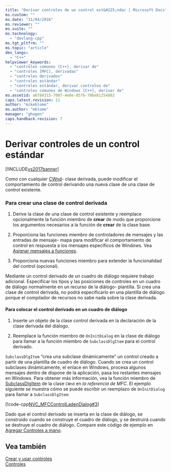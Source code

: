 ```yaml
---
title: "Derivar controles de un control est&#225;ndar | Microsoft Docs"
ms.custom: ""
ms.date: "11/04/2016"
ms.reviewer: ""
ms.suite: ""
ms.technology: 
  - "devlang-cpp"
ms.tgt_pltfrm: ""
ms.topic: "article"
dev_langs: 
  - "C++"
helpviewer_keywords: 
  - "controles comunes [C++], derivar de"
  - "controles [MFC], derivadas"
  - "controles derivados"
  - "controles estándar"
  - "controles estándar, derivar controles de"
  - "controles comunes de Windows [C++], derivar de"
ms.assetid: a6f84315-7007-4e0e-8576-78be81254802
caps.latest.revision: 11
author: "mikeblome"
ms.author: "mblome"
manager: "ghogen"
caps.handback.revision: 7
---
```

# Derivar controles de un control est&#225;ndar
[!INCLUDE[vs2017banner](../assembler/inline/includes/vs2017banner.md)]

Como con cualquier [CWnd](../mfc/reference/cwnd-class.md)\- clase derivada, puede modificar el comportamiento de control derivando una nueva clase de una clase de control existente.  
  
### Para crear una clase de control derivada  
  
1.  Derive la clase de una clase de control existente y reemplace opcionalmente la función miembro de **crear** de modo que proporcione los argumentos necesarios a la función de **crear** de la clase base.  
  
2.  Proporciona las funciones miembro de controladores de mensajes y las entradas de mensaje\- mapa para modificar el comportamiento de control en respuesta a los mensajes específicos de Windows.  Vea [Asignar mensajes a funciones](../mfc/reference/mapping-messages-to-functions.md).  
  
3.  Proporciona nuevas funciones miembro para extender la funcionalidad del control \(opcional\).  
  
 Mediante un control derivado de un cuadro de diálogo requiere trabajo adicional.  Especificar los tipos y las posiciones de controles en un cuadro de diálogo normalmente en un recurso de la diálogo\- plantilla.  Si crea una clase de control derivada, no podrá especificarlo en una plantilla de diálogo porque el compilador de recursos no sabe nada sobre la clase derivada.  
  
#### Para colocar el control derivado en un cuadro de diálogo  
  
1.  Inserte un objeto de la clase control derivada en la declaración de la clase derivada del diálogo.  
  
2.  Reemplace la función miembro de `OnInitDialog` en la clase de diálogo para llamar a la función miembro de `SubclassDlgItem` para el control derivado.  
  
 `SubclassDlgItem` “crea una subclase dinámicamente” un control creado a partir de una plantilla de cuadro de diálogo.  Cuando se crea un control subclases dinámicamente, el enlace en Windows, procesa algunos mensajes dentro de dispone de la aplicación, pasa los restantes mensajes en Windows.  Para obtener más información, vea la función miembro de [SubclassDlgItem](../Topic/CWnd::SubclassDlgItem.md) de la clase `CWnd` en *la referencia de MFC*.  El ejemplo siguiente se muestra cómo se puede escribir un reemplazo de `OnInitDialog` para llamar a `SubclassDlgItem`:  
  
 [!code-cpp[NVC_MFCControlLadenDialog#3](../mfc/codesnippet/CPP/deriving-controls-from-a-standard-control_1.cpp)]  
  
 Dado que el control derivado se inserta en la clase de diálogo, se construido cuando se construye el cuadro de diálogo, y se destruirá cuando se destruye el cuadro de diálogo.  Compare este código de ejemplo en [Agregar Controles a mano](../mfc/adding-controls-by-hand.md).  
  
## Vea también  
 [Crear y usar controles](../mfc/making-and-using-controls.md)   
 [Controles](../mfc/controls-mfc.md)
